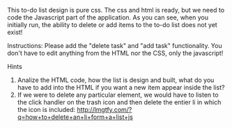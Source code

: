 This to-do list design is pure css. The css and html is ready, but we need to code the Javascript part of the application. As you can see, when you initially run, the ability to delete or add items to the to-do list does not yet exist!

Instructions:
Please add the "delete task" and "add task" functionality. You don't have to edit anything from the HTML nor the CSS, only the javascript!

Hints

1. Analize the HTML code, how the list is design and built, what do you have to add into the HTML if you want a new item appear inside the list?
2. If we were to delete any particular element, we would have to listen to the click handler on the trash icon and then delete the entier li in which the icon is included: http://lmgtfy.com/?q=how+to+delete+an+li+form+a+list+js